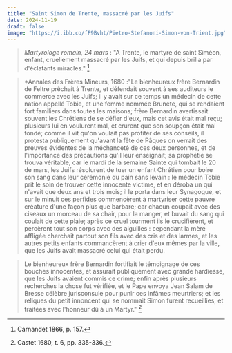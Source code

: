 ```yaml
---
title: "Saint Simon de Trente, massacré par les Juifs"
date: 2024-11-19
draft: false
image: "https://i.ibb.co/fF9Bvht/Pietro-Stefanoni-Simon-von-Trient.jpg"
---
```


> *Martyrologe romain, 24 mars* : "A Trente, le martyre de saint Siméon, enfant, cruellement massacré par les Juifs, et qui depuis brilla par d'éclatants miracles." [^1]

[^1]: Carnandet 1866, p. 157.

> *Annales des Frères Mineurs, 1680 :"Le bienheureux frère Bernardin de Feltre prêchait à Trente, et défendait souvent à ses auditeurs le commerce avec les Juifs; il y avait sur ce temps un médecin de cette nation appellé Tobie, et une femme nommée Brunete, qui se rendaient fort familiers dans toutes les maisons; frère Bernardin avertissait souvent les Chrétiens de se défier d'eux, mais cet avis était mal reçu; plusieurs lui en voulurent mal, et crurent que son soupçon était mal fondé; comme il vit qu'on voulait pas profiter de ses conseils, il protesta publiquement qu'avant la fête de Pâques on verrait des preuves évidentes de la méchanceté de ces deux personnes, et de l'importance des précautions qu'il leur enseignait; sa prophétie se trouva véritable, car le mardi de la semaine Sainte qui tombait le 20 de mars, les Juifs résolurent de tuer un enfant Chrétien pour boire son sang dans leur cérémonie du pain sans levain : le médecin Tobie prit le soin de trouver cette innocente victime, et en déroba un qui n'avait que deux ans et trois mois; il le porta dans leur Synagogue, et sur le minuit ces perfides commencèrent à martyriser cette pauvre créature d'une façon plus que barbare; car chacun coupait avec des ciseaux un morceau de sa chair, pour la manger, et buvait du sang qui coulait de cette plaie; après ce cruel tourment ils le crucifièrent, et percèrent tout son corps avec des aiguilles : cependant la mère affligée cherchait partout son fils avec des cris et des larmes, et les autres petits enfants commancèrent à crier d'eux mêmes par la ville, que les Juifs avait massacré celui qui était perdu.

> Le bienheureux frère Bernardin fortifiait le témoignage de ces bouches innocentes, et assurait publiquement avec grande hardiesse, que les Juifs avaient commis ce crime; enfin après plusieurs recherches la chose fut vérifiée, et le Pape envoya Jean Salam de Bresse célèbre jurisconsule pour punir ces infâmes meurtriers; et les reliques du petit innoncent qui se nommait Simon furent recueillies, et traitées avec l'honneur dû à un Martyr." [^2]

[^2]: Castet 1680, t. 6, pp. 335-336.
